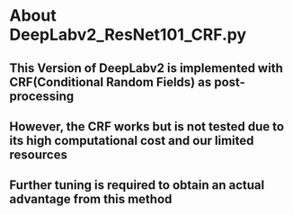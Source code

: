 # About DeepLabv2_ResNet101_CRF.py  
  
## This Version of DeepLabv2 is implemented with CRF(Conditional Random Fields) as post-processing  
## However, the CRF works but is not tested due to its high computational cost and our limited resources  
## Further tuning is required to obtain an actual advantage from this method 

